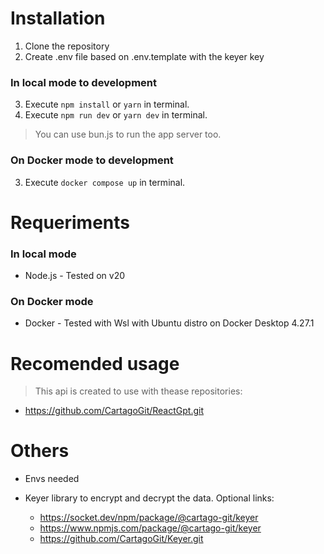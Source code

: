 # Installation

1. Clone the repository
2. Create .env file based on .env.template with the keyer key

### In local mode to development

3. Execute `npm install` or `yarn` in terminal.
4. Execute `npm run dev` or `yarn dev` in terminal.

> You can use bun.js to run the app server too.

### On Docker mode to development

3. Execute `docker compose up` in terminal.

# Requeriments

### In local mode

-   Node.js - Tested on v20

### On Docker mode

-   Docker - Tested with Wsl with Ubuntu distro on Docker Desktop 4.27.1

# Recomended usage

> This api is created to use with thease repositories:

- https://github.com/CartagoGit/ReactGpt.git

# Others

- Envs needed

- Keyer library to encrypt and decrypt the data. Optional links:
    - https://socket.dev/npm/package/@cartago-git/keyer
    - https://www.npmjs.com/package/@cartago-git/keyer
    - https://github.com/CartagoGit/Keyer.git